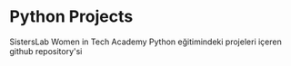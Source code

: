# Python Projects 
SistersLab Women in Tech Academy Python eğitimindeki projeleri içeren github repository'si
